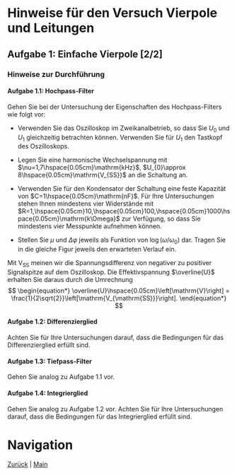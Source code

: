 # Hinweise für den Versuch Vierpole und Leitungen

## Aufgabe 1: Einfache Vierpole [2/2]

###  Hinweise zur Durchführung

#### Aufgabe 1.1: Hochpass-Filter

Gehen Sie bei der Untersuchung der Eigenschaften des Hochpass-Filters wie folgt vor:

- Verwenden Sie das Oszilloskop im Zweikanalbetrieb, so dass Sie $U_{0}$ und $U_{1}$ gleichzeitig betrachten können. Verwenden Sie für $U_{1}$ den Tastkopf des Oszilloskops.

- Legen Sie eine harmonische Wechselspannung mit $\nu=1,7\hspace{0.05cm}\mathrm{kHz}$, $U_{0}\approx 8\hspace{0.05cm}\mathrm{V_{SS}}$ an die Schaltung an. 
  
- Verwenden Sie für den Kondensator der Schaltung eine feste Kapazität von $C=1\hspace{0.05cm}\mathrm{nF}$. Für Ihre Untersuchungen stehen Ihnen mindestens vier Widerstände mit $R=1,\hspace{0.05cm}10,\hspace{0.05cm}100,\hspace{0.05cm}1000\hspace{0.05cm}\mathrm{k\Omega}$ zur Verfügung, so dass Sie mindestens vier Messpunkte aufnehmen können. 
  
- Stellen Sie $\mu$ und $\Delta\varphi$ jeweils als Funktion von $\log(\omega/\omega_{0})$ dar. Tragen Sie in die gleiche Figur jeweils den erwarteten Verlauf ein.

Mit $\mathrm{V_{SS}}$ meinen wir die Spannungsdifferenz von negativer zu positiver Signalspitze auf dem Oszilloskop. Die Effektivspannung $\overline{U}$ erhalten Sie daraus durch die Umrechnung
$$
\begin{equation*}
\overline{U}\hspace{0.05cm}\left[\mathrm{V}\right] = \frac{1}{2\sqrt{2}}\left[\mathrm{V_{\mathrm{SS}}}\right].
\end{equation*}
$$

#### Aufgabe 1.2: Differenzierglied

Achten Sie für Ihre Untersuchungen darauf, dass die Bedingungen für das Differenzierglied erfüllt sind.  

#### Aufgabe 1.3: Tiefpass-Filter

Gehen Sie analog zu Aufgabe 1.1 vor. 

#### Aufgabe 1.4: Integrierglied

Gehen Sie analog zu Aufgabe 1.2 vor. Achten Sie für Ihre Untersuchungen darauf, dass die Bedingungen für das Integrierglied erfüllt sind.  

# Navigation

[Zurück](https://gitlab.kit.edu/kit/etp-lehre/p1-praktikum/students/-/tree/main/Vierpole_und_Leitungen/doc/Hinweise-Aufgabe-1.md) | [Main](https://gitlab.kit.edu/kit/etp-lehre/p1-praktikum/students/-/tree/main/Vierpole_und_Leitungen)
